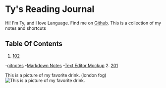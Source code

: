 # Ty's Reading Journal

 Hi! I'm Ty, and I love Language. Find me on [Github](https://github.com/Ty-Ap/Ty-Ap).
This is a collection of my notes and shortcuts

## Table Of Contents

1. [102](https://github.com/Ty-Ap/reading-notes/tree/main/102)

-[gitnotes](https://github.com/Ty-Ap/reading-notes/blob/main/102/gitnotes.md)
-[Markdown Notes](https://github.com/Ty-Ap/reading-notes/blob/main/markdownNotes.md)
-[Text Editor Mockup](https://github.com/Ty-Ap/reading-notes/blob/main/textEditorReadingNotes.md)
2. [201](https://github.com/Ty-Ap/reading-notes/tree/main/201)

This is a picture of my favorite drink. (london fog)
![This is a picture of my favorite drink.](https://offloadmedia.feverup.com/secretldn.com/wp-content/uploads/2017/12/06034415/tower-of-london-fog-1024x681.jpeg)
